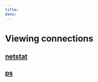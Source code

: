 ```yaml
---
title: 
date: 
---
```


# Viewing connections

## [netstat](20201011164848-netstat.md)

## [ps](20201110144453-ps.md)

